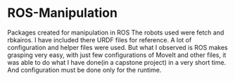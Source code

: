 # ROS-Manipulation
Packages created for manipulation in ROS
The robots used were fetch and rbkairos. I have included there URDF files for reference.
A lot of configuration and helper files were used. 
But what I observed is ROS makes grasping very easy, with just few configurations of MoveIt and other files, it was able to do 
what I have done(in a capstone project) in a very short time. And configuration must be done only for the runtime.  
